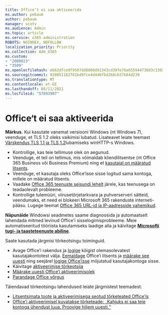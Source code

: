 ```yaml
---
title: Office‘t ei saa aktiveerida
ms.author: pebaum
author: pebaum
manager: scotv
ms.audience: Admin
ms.topic: article
ms.service: o365-administration
ROBOTS: NOINDEX, NOFOLLOW
localization_priority: Priority
ms.collection: Adm_O365
ms.custom:
- "2000023"
- "3509"
ms.openlocfilehash: eb62dfce9f9507dd8806d91343cd39fe76e65594473683c1393d524f6c2d8a27
ms.sourcegitcommit: 920051182781bd97ce4d4d6fbd268cb37b84d239
ms.translationtype: MT
ms.contentlocale: et-EE
ms.lasthandoff: 08/11/2021
ms.locfileid: "57893907"
---
```

# <a name="unable-to-activate-office"></a>Office‘t ei saa aktiveerida

**Märkus.** Kui kasutate vanemat versiooni Windows (nt Windows 7), veenduge, et TLS 1.2 oleks vaikimisi lubatud. Lisateavet leiate teemast [Värskendus TLS 1.1 ja TLS 1.2](https://support.microsoft.com/topic/update-to-enable-tls-1-1-and-tls-1-2-as-default-secure-protocols-in-winhttp-in-windows-c4bd73d2-31d7-761e-0178-11268bb10392)lubamiseks winHTTP-s Windows.

- Kontrollige, kas teie tellimuse olek on aegunud.
- Veenduge, et teil on tellimus, mis võimaldab kliendilitsentse (nt Office 365 Business või Business Premium) ning et [kasutajal on määratud litsents](https://docs.microsoft.com/microsoft-365/admin/manage/assign-licenses-to-users).
- Veenduge, et kasutaja oleks Office’isse sisse logitud sama kontoga, millele on määratud litsents.
- Vaadake [Office 365 teenuste seisundi lehelt](https://docs.microsoft.com/office365/enterprise/view-service-health) järele, kas teenusega on teadaolevalt probleeme.
- Kontrollige tulemüüri, viirusetõrjetarkvara ja puhverserveri sätteid, veendumaks, et need ei blokeeri Microsoft 365 rakenduste interneti-pääsu. Lugege teemat [Office 365 URL-id ja IP-aadresside vahemikud](https://docs.microsoft.com/office365/enterprise/urls-and-ip-address-ranges "Office 365 URL-id ja IP-aadresside vahemikud").

**Näpunäide** Windowsi seadmetes saame diagnoosida ja automaatselt lahendada mitmed levinud Office'i sisselogimisprobleeme. Meie automatiseeritud tööriista kasutamiseks laadige alla ja käivitage **[Microsofti tugi- ja taasteteenuste abiline](https://aka.ms/SaRA-OfficeSignInScenario)**.

Saate kasutada järgmisi tõrkeotsingu toiminguid.

- Avage Office’i rakendus ja [logige](https://support.office.com/article/5a20dc11-47e9-4b6f-945d-478cb6d92071) kõigist olemasolevatest kasutajakontotest välja. [Eemaldage](https://docs.microsoft.com/microsoft-365/admin/manage/remove-licenses-from-users) Office’i litsents ja [määrake see uuesti](https://docs.microsoft.com/microsoft-365/admin/manage/assign-licenses-to-users) ning seejärel [logige Office’isse](https://support.office.com/article/628ea040-f265-49de-b986-be09c3ebf8a9) mõjutatud kasutajakontoga sisse.
- Käivitage [aktiveerimise tõrkeotsija](https://aka.ms/SARA-OfficeActivation-Alchemy)
- [Määrake uuesti Office’i aktiveerimisolek](https://docs.microsoft.com/office365/troubleshoot/activation/reset-office-365-proplus-activation-state "Office’i aktiveerimisoleku lähtestamine")
- [Parandage Office võrgus](https://support.office.com/Article/7821d4b6-7c1d-4205-aa0e-a6b40c5bb88b?wt.mc_id=Alchemy_ClientDIA)

Täiendavad tõrkeotsingu lahendused leiate järgmistest teemadest:  

- [Litsentsimata toote ja aktiveerimisega seotud tõrketeated Office’is](https://support.office.com/Article/0d23d3c0-c19c-4b2f-9845-5344fedc4380?wt.mc_id=Alchemy_ClientDIA)
- [Office’i aktiveerimisel kuvatakse tõrketeade: „Kahjuks ei saa teie kontoga ühendust luua. Proovige hiljem uuesti.“](https://docs.microsoft.com/office/troubleshoot/activation-installation/issue-when-activate-office-from-office-365)
